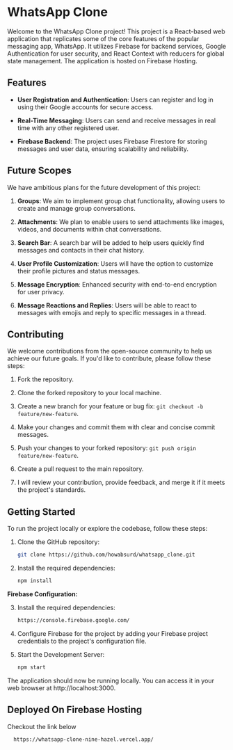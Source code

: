 # WhatsApp Clone

Welcome to the WhatsApp Clone project! This project is a React-based web application that replicates some of the core features of the popular messaging app, WhatsApp. It utilizes Firebase for backend services, Google Authentication for user security, and React Context with reducers for global state management. The application is hosted on Firebase Hosting.

## Features

- **User Registration and Authentication**: Users can register and log in using their Google accounts for secure access.

- **Real-Time Messaging**: Users can send and receive messages in real time with any other registered user.

- **Firebase Backend**: The project uses Firebase Firestore for storing messages and user data, ensuring scalability and reliability.

## Future Scopes

We have ambitious plans for the future development of this project:

1. **Groups**: We aim to implement group chat functionality, allowing users to create and manage group conversations.

2. **Attachments**: We plan to enable users to send attachments like images, videos, and documents within chat conversations.

3. **Search Bar**: A search bar will be added to help users quickly find messages and contacts in their chat history.

4. **User Profile Customization**: Users will have the option to customize their profile pictures and status messages.

5. **Message Encryption**: Enhanced security with end-to-end encryption for user privacy.

6. **Message Reactions and Replies**: Users will be able to react to messages with emojis and reply to specific messages in a thread.

## Contributing

We welcome contributions from the open-source community to help us achieve our future goals. If you'd like to contribute, please follow these steps:

1. Fork the repository.

2. Clone the forked repository to your local machine.

3. Create a new branch for your feature or bug fix: `git checkout -b feature/new-feature`.

4. Make your changes and commit them with clear and concise commit messages.

5. Push your changes to your forked repository: `git push origin feature/new-feature`.

6. Create a pull request to the main repository.

7. I will review your contribution, provide feedback, and merge it if it meets the project's standards.

## Getting Started

To run the project locally or explore the codebase, follow these steps:

1. Clone the GitHub repository:

   ```bash
   git clone https://github.com/howabsurd/whatsapp_clone.git

2. Install the required dependencies:

   ```bash
   npm install

**Firebase Configuration:**

3. Install the required dependencies:

   ```bash
   https://console.firebase.google.com/

4. Configure Firebase for the project by adding your Firebase project credentials to the project's configuration file.

5. Start the Development Server:

   ```bash
   npm start

The application should now be running locally. You can access it in your web browser at http://localhost:3000.

## Deployed On Firebase Hosting 

Checkout the link below

 ```bash
   https://whatsapp-clone-nine-hazel.vercel.app/

